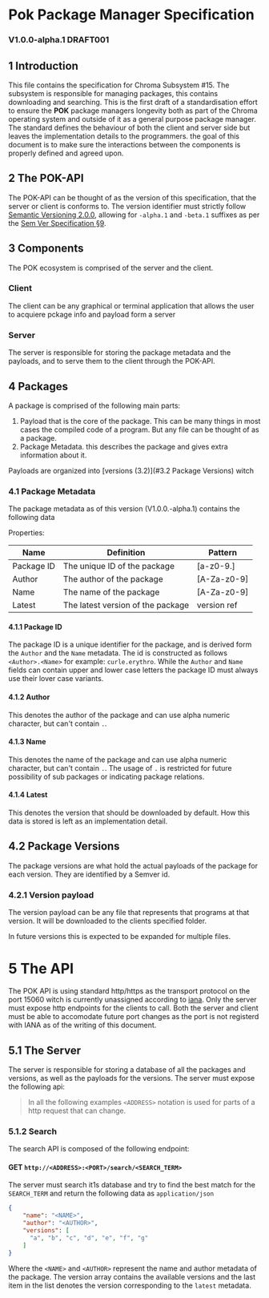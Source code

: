﻿# Pok Package Manager Specification
### V1.0.0-alpha.1 DRAFT001

## 1 Introduction
This file contains the specification for Chroma Subsystem #15. The subsystem is responsible for managing packages, this contains downloading and searching.
This is the first draft of a standardisation effort to ensure the **POK** package managers longevity both as part of the Chroma operating system and outside of it as a general purpose package manager. 
The standard defines the behaviour of both the client and server side but leaves the implementation details to the programmers.
the goal of this document is to make sure the interactions between the components is properly defined and agreed upon.

## 2 The POK-API
The POK-API can be thought of as the version of this specification, that the server or client is conforms to. The version identifier must strictly follow [Semantic Versioning 2.0.0](https://semver.org/), allowing for ``-alpha.1`` and ``-beta.1`` suffixes as per the [Sem Ver Specification §9](https://semver.org/#spec-item-9).

## 3 Components
The POK ecosystem is comprised of the server and the client. 

### Client
The client can be any graphical or terminal application that allows the user to acquiere pckage info and payload form a server

### Server
The server is responsible for storing the package metadata and the payloads, and to serve them to the client through the POK-API.



## 4 Packages

A package is comprised of the following main parts:
1) Payload that is the core of the package. This can be many things in most cases the compiled code of a program. But any file can be thought of as a package.
2) Package Metadata. this describes the package and gives extra information about it.

Payloads are organized into [versions (3.2)](#3.2 Package Versions) witch 

### 4.1 Package Metadata
The package metadata as of this version (V1.0.0.-alpha.1) contains the following data 

Properties:

| Name   | Definition | Pattern |
|--------|------------| ------- |
| Package ID | The unique ID of the package       | [a-z0-9.]
| Author     | The author of the package          | [A-Za-z0-9]
| Name       | The name of the package            | [A-Za-z0-9]
| Latest     | The latest version of the package  | version ref

#### 4.1.1 Package ID
The package ID is a unique identifier for the package, and is derived form the ``Author`` and the ``Name`` metadata. The id is constructed as follows ``<Author>.<Name>`` for example: ``curle.erythro``.
While the ``Author`` and ``Name`` fields can contain upper and lower case letters the package ID must always use their lover case variants.

#### 4.1.2 Author
This denotes the author of the package and can use alpha numeric character, but can't contain ``.``.

#### 4.1.3 Name
This denotes the name of the package and can use alpha numeric character, but can't contain ``.``.
The usage of ``.`` is restricted for future possibility of sub packages or indicating package relations.

#### 4.1.4 Latest
This denotes the version that should be downloaded by default. How this data is stored is left as an implementation detail.


## 4.2 Package Versions
The package versions are what hold the actual payloads of the package for each version. They are identified by a Semver id.

### 4.2.1 Version payload
The version payload can be any file that represents that programs at that version. It will be downloaded to the clients specified folder.

In future versions this is expected to be expanded for multiple files.

# 5 The API
The POK API is using standard http/https as the transport protocol on the port 15060 witch is currently unassigned according to [iana](https://www.iana.org/assignments/service-names-port-numbers/service-names-port-numbers.txt). 
Only the server must expose http endpoints for the clients to call.
Both the server and client must be able to accomodate future port changes as the port is not registerd with IANA as of the writing of this document.

## 5.1 The Server
The server is responsible for storing a database of all the packages and versions, as well as the payloads for the versions.
The server must expose the following api:

> In all the following examples ``<ADDRESS>`` notation is used for parts of a http request that can change.

### 5.1.2 Search
The search API is composed of the following endpoint:

#### GET ``http://<ADDRESS>:<PORT>/search/<SEARCH_TERM>``
The server must search it1s database and try to find the best match for the ``SEARCH_TERM`` and return the following data as ``application/json``
```json
{
    "name": "<NAME>",
    "author": "<AUTHOR>",
    "versions": [
      "a", "b", "c", "d", "e", "f", "g"
    ]
}
```
Where the ``<NAME>`` and ``<AUTHOR>`` represent the name and author metadata of the package.
The version array contains the available versions and the last item in the list denotes the version corresponding to the ``latest`` metadata.